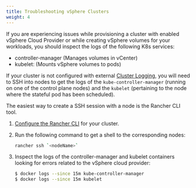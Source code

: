 ```yaml
---
title: Troubleshooting vSphere Clusters
weight: 4
---
```


If you are experiencing issues while provisioning a cluster with enabled vSphere Cloud Provider or while creating vSphere volumes for your workloads, you should inspect the logs of the following K8s services:

- controller-manager (Manages volumes in vCenter)
- kubelet: (Mounts vSphere volumes to pods)

If your cluster is not configured with external [Cluster Logging]({{<baseurl>}}/rancher/v2.x//en/cluster-admin/tools//logging/), you will need to SSH into nodes to get the logs of the `kube-controller-manager` (running on one of the control plane nodes) and the `kubelet` (pertaining to the node where the stateful pod has been scheduled).

The easiest way to create a SSH session with a node is the Rancher CLI tool.

1.  [Configure the Rancher CLI]({{<baseurl>}}/rancher/v2.x/en/cli/) for your cluster.
2.  Run the following command to get a shell to the corresponding nodes:

    ```sh
    rancher ssh `<nodeName>`
    ```

3.  Inspect the logs of the controller-manager and kubelet containers looking for errors related to the vSphere cloud provider:

    ```sh
    $ docker logs --since 15m kube-controller-manager
    $ docker logs --since 15m kubelet
    ```
